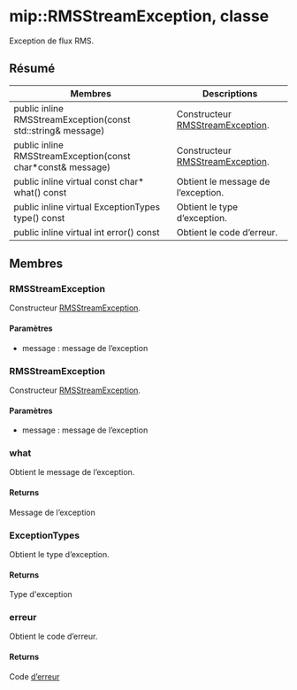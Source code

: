 # <a name="class-miprmsstreamexception"></a>mip::RMSStreamException, classe 
Exception de flux RMS.
  
## <a name="summary"></a>Résumé
 Membres                        | Descriptions                                
--------------------------------|---------------------------------------------
public inline RMSStreamException(const std::string& message)  |  Constructeur [RMSStreamException](#classmip_1_1_r_m_s_stream_exception).
public inline RMSStreamException(const char*const& message)  |  Constructeur [RMSStreamException](#classmip_1_1_r_m_s_stream_exception).
public inline virtual const char* what() const  |  Obtient le message de l’exception.
public inline virtual ExceptionTypes type() const  |  Obtient le type d’exception.
public inline virtual int error() const  |  Obtient le code d’erreur.
  
## <a name="members"></a>Membres
  
### <a name="rmsstreamexception"></a>RMSStreamException
Constructeur [RMSStreamException](#classmip_1_1_r_m_s_stream_exception).
  
#### <a name="parameters"></a>Paramètres
* message : message de l’exception
  
### <a name="rmsstreamexception"></a>RMSStreamException
Constructeur [RMSStreamException](#classmip_1_1_r_m_s_stream_exception).
  
#### <a name="parameters"></a>Paramètres
* message : message de l’exception
  
### <a name="what"></a>what
Obtient le message de l’exception.
  
#### <a name="returns"></a>Returns
Message de l’exception
  
### <a name="exceptiontypes"></a>ExceptionTypes
Obtient le type d’exception.
  
#### <a name="returns"></a>Returns
Type d'exception
  
### <a name="error"></a>erreur
Obtient le code d’erreur.
  
#### <a name="returns"></a>Returns
Code [d’erreur](#classmip_1_1_error)